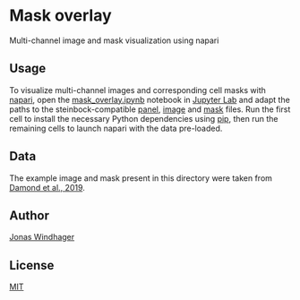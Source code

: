 # Mask overlay

Multi-channel image and mask visualization using napari

## Usage

To visualize multi-channel images and corresponding cell masks with [napari](https://napari.org), open the [mask_overlay.ipynb](mask_overlay.ipynb) notebook in [Jupyter Lab](https://jupyter.org/) and adapt the paths to the steinbock-compatible [panel](https://bodenmillergroup.github.io/steinbock/latest/file-types/#panel), [image](https://bodenmillergroup.github.io/steinbock/latest/file-types/#images) and [mask](https://bodenmillergroup.github.io/steinbock/latest/file-types/#object-masks) files. Run the first cell to install the necessary Python dependencies using [pip](https://pypi.org/project/pip/), then run the remaining cells to launch napari with the data pre-loaded.

## Data

The example image and mask present in this directory were taken from [Damond et al., 2019](https://data.mendeley.com/datasets/cydmwsfztj).

## Author

[Jonas Windhager](mailto:jonas.windhager@uzh.ch)

## License

[MIT](LICENSE)
